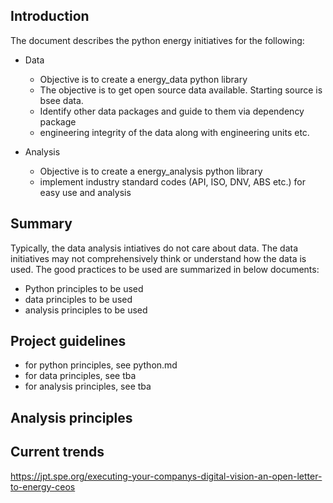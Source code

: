 ## Introduction
The document describes the python energy initiatives for the following:
- Data
    - Objective is to create a energy_data python library
    - The objective is to get open source data available. Starting source is bsee data. 
    - Identify other data packages and guide to them via dependency package
    - engineering integrity of the data along with engineering units etc.

- Analysis 
    - Objective is to create a energy_analysis python library
    - implement industry standard codes (API, ISO, DNV, ABS etc.) for easy use and analysis

## Summary

Typically, the data analysis intiatives do not care about data. The data initiatives may not comprehensively think or understand how the data is used. The good practices to be used are summarized in below documents:

- Python principles to be used
- data principles to be used
- analysis principles to be used


## Project guidelines
- for python principles, see python.md 
- for data principles, see tba
- for analysis principles, see tba


## Analysis principles


## Current trends

https://jpt.spe.org/executing-your-companys-digital-vision-an-open-letter-to-energy-ceos
